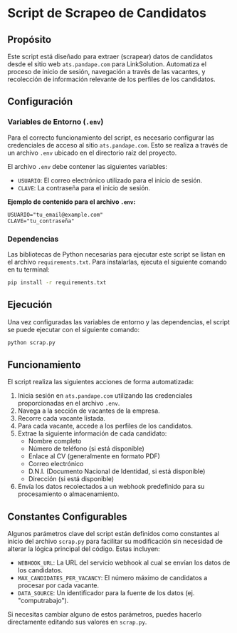 # Script de Scrapeo de Candidatos

## Propósito
Este script está diseñado para extraer (scrapear) datos de candidatos desde el sitio web `ats.pandape.com` para LinkSolution. Automatiza el proceso de inicio de sesión, navegación a través de las vacantes, y recolección de información relevante de los perfiles de los candidatos.

## Configuración

### Variables de Entorno (`.env`)
Para el correcto funcionamiento del script, es necesario configurar las credenciales de acceso al sitio `ats.pandape.com`. Esto se realiza a través de un archivo `.env` ubicado en el directorio raíz del proyecto.

El archivo `.env` debe contener las siguientes variables:
*   `USUARIO`: El correo electrónico utilizado para el inicio de sesión.
*   `CLAVE`: La contraseña para el inicio de sesión.

**Ejemplo de contenido para el archivo `.env`:**
```
USUARIO="tu_email@example.com"
CLAVE="tu_contraseña"
```

### Dependencias
Las bibliotecas de Python necesarias para ejecutar este script se listan en el archivo `requirements.txt`. Para instalarlas, ejecuta el siguiente comando en tu terminal:
```bash
pip install -r requirements.txt
```

## Ejecución
Una vez configuradas las variables de entorno y las dependencias, el script se puede ejecutar con el siguiente comando:
```bash
python scrap.py
```

## Funcionamiento
El script realiza las siguientes acciones de forma automatizada:
1.  Inicia sesión en `ats.pandape.com` utilizando las credenciales proporcionadas en el archivo `.env`.
2.  Navega a la sección de vacantes de la empresa.
3.  Recorre cada vacante listada.
4.  Para cada vacante, accede a los perfiles de los candidatos.
5.  Extrae la siguiente información de cada candidato:
    *   Nombre completo
    *   Número de teléfono (si está disponible)
    *   Enlace al CV (generalmente en formato PDF)
    *   Correo electrónico
    *   D.N.I. (Documento Nacional de Identidad, si está disponible)
    *   Dirección (si está disponible)
6.  Envía los datos recolectados a un webhook predefinido para su procesamiento o almacenamiento.

## Constantes Configurables
Algunos parámetros clave del script están definidos como constantes al inicio del archivo `scrap.py` para facilitar su modificación sin necesidad de alterar la lógica principal del código. Estas incluyen:
*   `WEBHOOK_URL`: La URL del servicio webhook al cual se envían los datos de los candidatos.
*   `MAX_CANDIDATES_PER_VACANCY`: El número máximo de candidatos a procesar por cada vacante.
*   `DATA_SOURCE`: Un identificador para la fuente de los datos (ej. "computrabajo").

Si necesitas cambiar alguno de estos parámetros, puedes hacerlo directamente editando sus valores en `scrap.py`.
